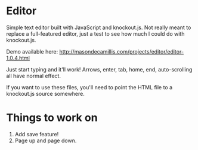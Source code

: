 Editor
======

Simple text editor built with JavaScript and knockout.js. 
Not really meant to replace a full-featured editor, just a test to 
see how much I could do with knockout.js.

Demo available here: http://masondecamillis.com/projects/editor/editor-1.0.4.html

Just start typing and it'll work! Arrows, enter, tab, home, end, auto-scrolling all 
have normal effect.

If you want to use these files, you'll need to point the HTML file to a knockout.js
source somewhere.

Things to work on
=================

1. Add save feature!
2. Page up and page down.

